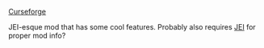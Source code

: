 [Curseforge](https://www.curseforge.com/minecraft/mc-mods/emi)

JEI-esque mod that has some cool features.
Probably also requires [JEI](https://www.curseforge.com/minecraft/mc-mods/jei) for proper mod info? 



